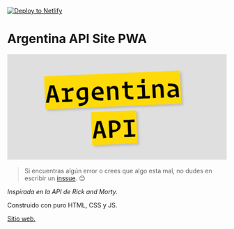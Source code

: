 [![Deploy to Netlify](https://www.netlify.com/img/deploy/button.svg)](https://www.netlify.com/)

# Argentina API Site PWA
![Argentina API](/icons/arg_api.png)

> Si encuentras algún error o crees que algo esta mal, no dudes en escribir un [inssue](https://github.com/Franqsanz/argentina-api/issues). 😊

_Inspirada en la API de Rick and Morty._

Construido con puro HTML, CSS y JS.

[Sitio web.](https://argentina-api.netlify.app/)


